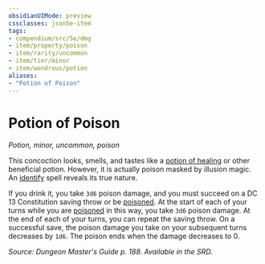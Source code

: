 ```yaml
---
obsidianUIMode: preview
cssclasses: json5e-item
tags:
- compendium/src/5e/dmg
- item/property/poison
- item/rarity/uncommon
- item/tier/minor
- item/wondrous/potion
aliases: 
- "Potion of Poison"
---
```

# Potion of Poison
*Potion, minor, uncommon, poison*  


This concoction looks, smells, and tastes like a [potion of healing](potion-of-healing.md) or other beneficial potion. However, it is actually poison masked by illusion magic. An [identify](identify.md) spell reveals its true nature.

If you drink it, you take `3d6` poison damage, and you must succeed on a DC 13 Constitution saving throw or be [poisoned](conditions.md#poisoned). At the start of each of your turns while you are [poisoned](conditions.md#poisoned) in this way, you take `3d6` poison damage. At the end of each of your turns, you can repeat the saving throw. On a successful save, the poison damage you take on your subsequent turns decreases by `1d6`. The poison ends when the damage decreases to 0.

*Source: Dungeon Master's Guide p. 188. Available in the SRD.*